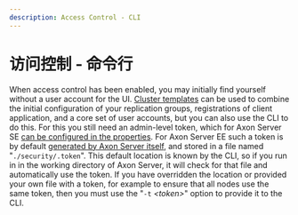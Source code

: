```yaml
---
description: Access Control - CLI
---
```


# 访问控制 - 命令行

When access control has been enabled, you may initially find yourself without a user account for the UI. [Cluster templates](../administration/admin-configuration/cluster-template.md) can be used to combine the initial configuration of your replication groups, registrations of client application, and a core set of user accounts, but you can also use the CLI to do this. For this you still need an admin-level token, which for Axon Server SE [can be configured in the properties](access-control-se.md). For Axon Server EE such a token is by default [generated by Axon Server itself](access-control-ee.md), and stored in a file named "`./security/.token`". This default location is known by the CLI, so if you run in in the working directory of Axon Server, it will check for that file and automatically use the token. If you have overridden the location or provided your own file with a token, for example to ensure that all nodes use the same token, then you must use the "`-t` _\<token>_" option to provide it to the CLI.
